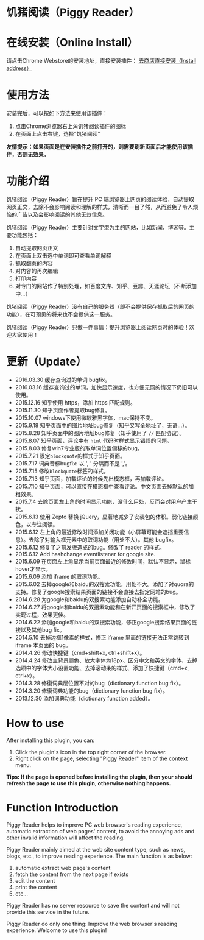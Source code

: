 饥猪阅读（Piggy Reader）
===========

# 在线安装（Online Install）
请点击Chrome Webstore的安装地址，直接安装插件： [去商店直接安装（Install address）](https://chrome.google.com/webstore/detail/%E9%A5%A5%E7%8C%AA%E9%98%85%E8%AF%BB/jfckifkogfenafeakigpkjlifbkklmih?hl=zh-CN)

# 使用方法
安装完后，可以按如下方法来使用该插件：

1. 点击Chrome浏览器右上角饥猪阅读插件的图标
2. 在页面上点击右键，选择“饥猪阅读”

**友情提示：如果页面是在安装插件之前打开的，则需要刷新页面后才能使用该插件，否则无效果。**

# 功能介绍
饥猪阅读（Piggy Reader）旨在提升 PC 端浏览器上网页的阅读体验，自动提取网页正文，去除不会影响阅读和理解的样式，清晰而一目了然，从而避免了令人烦恼的广告以及会影响阅读的其他无效信息。

饥猪阅读（Piggy Reader）主要针对文字型为主的网站，比如新闻、博客等。主要功能包括：

1. 自动提取网页正文
2. 在页面上双击选中单词即可查看单词解释
3. 抓取翻页的内容
4. 对内容的再次编辑
5. 打印内容
6. 对专门的网站作了特别处理，如百度文库、知乎、豆瓣、天涯论坛（不断添加中...）

饥猪阅读（Piggy Reader）没有自己的服务器（即不会提供保存抓取后的网页的功能），在可预见的将来也不会提供这一服务。

饥猪阅读（Piggy Reader）只做一件事情：提升浏览器上阅读网页时的体验！欢迎大家使用！

# 更新（Update）

* 2016.03.30 缓存查询过的单词 bugfix。
* 2016.03.16 缓存查询过的单词，加快显示速度，也方便无网的情况下仍旧可以使用。
* 2015.12.16 知乎使用 https，添加 https 匹配规则。
* 2015.11.30 知乎页面作者提取bug修复。
* 2015.10.07 windows下使用微软雅黑字体，mac保持不变。
* 2015.9.18 知乎页面中的图片地址bug修复（知乎又写全地址了，无语...）。
* 2015.8.28 知乎页面中的图片地址bug修复（知乎使用了 `//` 匹配协议）。
* 2015.8.07 知乎页面，评论中有 `html` 代码时样式显示错误的问题。
* 2015.8.03 修复win7专业版的取单词位置偏移的bug。
* 2015.7.21 限定`blockquote`的样式于知乎页面。
* 2015.7.17 词典音标bugfix: 以 ', ' 分隔而不是 ','。
* 2015.7.15 修改`blockquote`标签的样式。
* 2015.7.13 知乎页面，加载评论的时候先出模态框，再加载评论。
* 2015.7.10 知乎页面，可以直接在模态框中查看评论。中文页面去掉默认的加粗效果。
* 2015.7.4 去除页面左上角的时间显示功能，没什么用处，反而会对用户产生干扰。
* 2015.6.13 使用 Zepto 替换 jQuery，显著地减少了安装包的体积。弱化链接颜色，以专注阅读。
* 2015.6.12 左上角的最近修改时间添加关闭功能（小屏幕可能会遮挡重要信息）。去除了对输入框元素中的取词功能（用处不大）。其他 bugfix。
* 2015.6.12 修复了之前发版造成的bug。修改了 reader 的样式。
* 2015.6.12 Add hashchange eventlistener for google site.
* 2015.6.09 在页面左上角显示当前页面最近的修改时间，默认不显示，鼠标hover才显示。
* 2015.6.09 添加 iframe 的取词功能。
* 2015.6.02 去掉google和baidu的双搜索功能，用处不大。添加了对quora的支持。修复了google搜索结果页面的链接不会直接去指定网站的bug。
* 2014.6.28 为google和baidu的双搜索功能添加自动补全功能。
* 2014.6.27 将google和baidu的双搜索功能和在新开页面的搜索框中，修改了实现过程，效果更佳。
* 2014.6.22 添加google和baidu的双搜索功能，修正google搜索结果页面的链接以及其他bug fix。
* 2014.5.10 去掉边框1像素的样式，修正 iframe 里面的链接无法正常跳转到 iframe 本页面的 bug。
* 2014.4.26 修改快捷键（cmd+shift+x, ctrl+shift+x）。
* 2014.4.24 修改主背景颜色、放大字体为18px、区分中文和英文的字体、去掉选项中的字体大小设置功能、去掉滚动条的样式、添加了快捷键（cmd+x, ctrl+x）。
* 2014.3.28 修復词典层位置不对的bug（dictionary function bug fix）。
* 2014.3.20 修復词典功能的bug（dictionary function bug fix）。
* 2013.12.30 添加词典功能（dictionary function added）。

# How to use #
After installing this plugin, you can:

1. Click the plugin's icon in the top right corner of the browser.
2. Right click on the page, selecting "Piggy Reader" item of the context menu.

**Tips: If the page is opened before installing the plugin, then your should refresh the page to use this plugin, otherwise nothing happens.**

# Function Introduction #
Piggy Reader helps to improve PC web browser's reading experience, automatic extraction of web pages' content, to avoid the annoying ads and other invalid information will affect the reading.

Piggy Reader mainly aimed at the web site content type, such as news, blogs, etc., to improve reading experience. The main function is as below:

1. automatic extract web page's content
2. fetch the content from the next page if exists
3. edit the content
4. print the content
5. etc...

Piggy Reader has no server resource to save the content and will not provide this service in the future.

Piggy Reader do only one thing: Improve the web browser's reading experience. Welcome to use this plugin!



